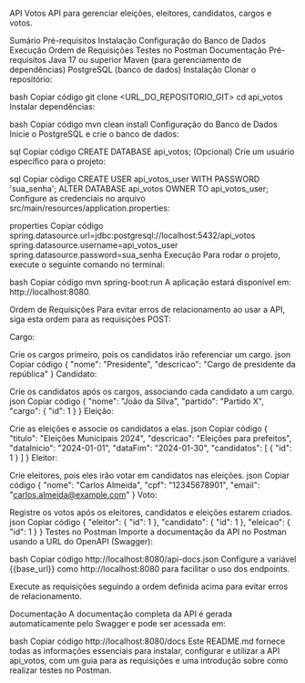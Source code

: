 API Votos
API para gerenciar eleições, eleitores, candidatos, cargos e votos.

Sumário
Pré-requisitos
Instalação
Configuração do Banco de Dados
Execução
Ordem de Requisições
Testes no Postman
Documentação
Pré-requisitos
Java 17 ou superior
Maven (para gerenciamento de dependências)
PostgreSQL (banco de dados)
Instalação
Clonar o repositório:

bash
Copiar código
git clone <URL_DO_REPOSITORIO_GIT>
cd api_votos
Instalar dependências:

bash
Copiar código
mvn clean install
Configuração do Banco de Dados
Inicie o PostgreSQL e crie o banco de dados:

sql
Copiar código
CREATE DATABASE api_votos;
(Opcional) Crie um usuário específico para o projeto:

sql
Copiar código
CREATE USER api_votos_user WITH PASSWORD 'sua_senha';
ALTER DATABASE api_votos OWNER TO api_votos_user;
Configure as credenciais no arquivo src/main/resources/application.properties:

properties
Copiar código
spring.datasource.url=jdbc:postgresql://localhost:5432/api_votos
spring.datasource.username=api_votos_user
spring.datasource.password=sua_senha
Execução
Para rodar o projeto, execute o seguinte comando no terminal:

bash
Copiar código
mvn spring-boot:run
A aplicação estará disponível em: http://localhost:8080.

Ordem de Requisições
Para evitar erros de relacionamento ao usar a API, siga esta ordem para as requisições POST:

Cargo:

Crie os cargos primeiro, pois os candidatos irão referenciar um cargo.
json
Copiar código
{
  "nome": "Presidente",
  "descricao": "Cargo de presidente da república"
}
Candidato:

Crie os candidatos após os cargos, associando cada candidato a um cargo.
json
Copiar código
{
  "nome": "João da Silva",
  "partido": "Partido X",
  "cargo": { "id": 1 }
}
Eleição:

Crie as eleições e associe os candidatos a elas.
json
Copiar código
{
  "titulo": "Eleições Municipais 2024",
  "descricao": "Eleições para prefeitos",
  "dataInicio": "2024-01-01",
  "dataFim": "2024-01-30",
  "candidatos": [ { "id": 1 } ]
}
Eleitor:

Crie eleitores, pois eles irão votar em candidatos nas eleições.
json
Copiar código
{
  "nome": "Carlos Almeida",
  "cpf": "12345678901",
  "email": "carlos.almeida@example.com"
}
Voto:

Registre os votos após os eleitores, candidatos e eleições estarem criados.
json
Copiar código
{
  "eleitor": { "id": 1 },
  "candidato": { "id": 1 },
  "eleicao": { "id": 1 }
}
Testes no Postman
Importe a documentação da API no Postman usando a URL do OpenAPI (Swagger):

bash
Copiar código
http://localhost:8080/api-docs.json
Configure a variável {{base_url}} como http://localhost:8080 para facilitar o uso dos endpoints.

Execute as requisições seguindo a ordem definida acima para evitar erros de relacionamento.

Documentação
A documentação completa da API é gerada automaticamente pelo Swagger e pode ser acessada em:

bash
Copiar código
http://localhost:8080/docs
Este README.md fornece todas as informações essenciais para instalar, configurar e utilizar a API api_votos, com um guia para as requisições e uma introdução sobre como realizar testes no Postman.
